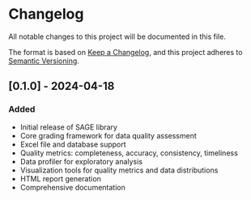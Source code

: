 # Changelog

All notable changes to this project will be documented in this file.

The format is based on [Keep a Changelog](https://keepachangelog.com/en/1.0.0/),
and this project adheres to [Semantic Versioning](https://semver.org/spec/v2.0.0.html).

## [0.1.0] - 2024-04-18

### Added
- Initial release of SAGE library
- Core grading framework for data quality assessment
- Excel file and database support
- Quality metrics: completeness, accuracy, consistency, timeliness
- Data profiler for exploratory analysis
- Visualization tools for quality metrics and data distributions
- HTML report generation
- Comprehensive documentation
